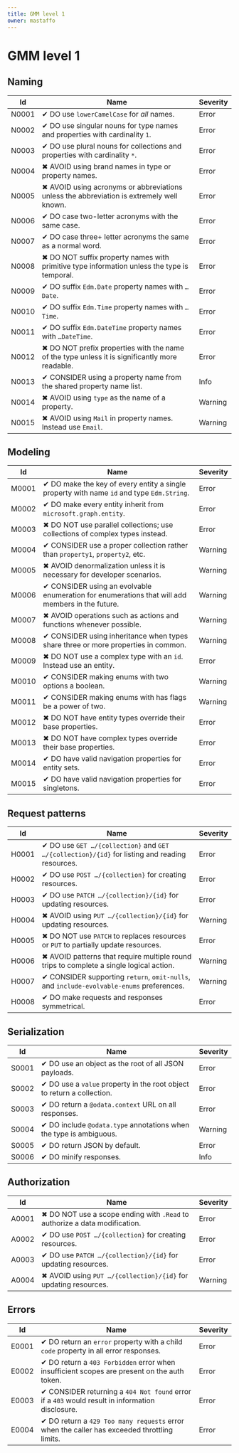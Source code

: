 ```yaml
---
title: GMM level 1
owner: mastaffo
---
```


# GMM level 1

## Naming

| Id                      | Name                                                                                           | Severity |
| ----------------------- | ---------------------------------------------------------------------------------------------- | -------- |
| <a id="N0001">N0001</a> | ✔ DO use `lowerCamelCase` for _all_ names.                                                     | Error    |
| <a id="N0002">N0002</a> | ✔ DO use singular nouns for type names and properties with cardinality `1`.                    | Error    |
| <a id="N0003">N0003</a> | ✔ DO use plural nouns for collections and properties with cardinality `*`.                     | Error    |
| <a id="N0004">N0004</a> | ✖ AVOID using brand names in type or property names.                                           | Error    |
| <a id="N0005">N0005</a> | ✖ AVOID using acronyms or abbreviations unless the abbreviation is extremely well known.       | Error    |
| <a id="N0006">N0006</a> | ✔ DO case two-letter acronyms with the same case.                                              | Error    |
| <a id="N0007">N0007</a> | ✔ DO case three+ letter acronyms the same as a normal word.                                    | Error    |
| <a id="N0008">N0008</a> | ✖ DO NOT suffix property names with primitive type information unless the type is temporal.    | Error    |
| <a id="N0009">N0009</a> | ✔ DO suffix `Edm.Date` property names with `…Date`.                                            | Error    |
| <a id="N0010">N0010</a> | ✔ DO suffix `Edm.Time` property names with `…Time`.                                            | Error    |
| <a id="N0011">N0011</a> | ✔ DO suffix `Edm.DateTime` property names with `…DateTime`.                                    | Error    |
| <a id="N0012">N0012</a> | ✖ DO NOT prefix properties with the name of the type unless it is significantly more readable. | Error    |
| <a id="N0013">N0013</a> | ✔ CONSIDER using a property name from the shared property name list.                           | Info     |
| <a id="N0014">N0014</a> | ✖ AVOID using `type` as the name of a property.                                                | Warning  |
| <a id="N0015">N0015</a> | ✖ AVOID using `Mail` in property names. Instead use `Email`.                                   | Warning  |

## Modeling

| Id                      | Name                                                                                            | Severity |
| ----------------------- | ----------------------------------------------------------------------------------------------- | -------- |
| <a id="M0001">M0001</a> | ✔ DO make the key of every entity a single property with name `id` and type `Edm.String`.       | Error    |
| <a id="M0002">M0002</a> | ✔ DO make every entity inherit from `microsoft.graph.entity`.                                   | Error    |
| <a id="M0003">M0003</a> | ✖ DO NOT use parallel collections; use collections of complex types instead.                    | Error    |
| <a id="M0004">M0004</a> | ✔ CONSIDER use a proper collection rather than `property1`, `property2`, etc.                   | Warning  |
| <a id="M0005">M0005</a> | ✖ AVOID denormalization unless it is necessary for developer scenarios.                         | Warning  |
| <a id="M0006">M0006</a> | ✔ CONSIDER using an evolvable enumeration for enumerations that will add members in the future. | Warning  |
| <a id="M0007">M0007</a> | ✖ AVOID operations such as actions and functions whenever possible.                             | Warning  |
| <a id="M0008">M0008</a> | ✔ CONSIDER using inheritance when types share three or more properties in common.               | Warning  |
| <a id="M0009">M0009</a> | ✖ DO NOT use a complex type with an `id`. Instead use an entity.                                | Error    |
| <a id="M0010">M0010</a> | ✔ CONSIDER making enums with two options a boolean.                                             | Warning  |
| <a id="M0011">M0011</a> | ✔ CONSIDER making enums with has flags be a power of two.                                       | Warning  |
| <a id="M0012">M0012</a> | ✖ DO NOT have entity types override their base properties.                                      | Error    |
| <a id="M0013">M0013</a> | ✖ DO NOT have complex types override their base properties.                                     | Error    |
| <a id="M0014">M0014</a> | ✔ DO have valid navigation properties for entity sets.                                          | Error    |
| <a id="M0015">M0015</a> | ✔ DO have valid navigation properties for singletons.                                           | Error    |

## Request patterns

| Id                      | Name                                                                                           | Severity |
| ----------------------- | ---------------------------------------------------------------------------------------------- | -------- |
| <a id="H0001">H0001</a> | ✔ DO use `GET …/{collection}` and `GET …/{collection}/{id}` for listing and reading resources. | Error    |
| <a id="H0002">H0002</a> | ✔ DO use `POST …/{collection}` for creating resources.                                         | Error    |
| <a id="H0003">H0003</a> | ✔ DO use `PATCH …/{collection}/{id}` for updating resources.                                   | Error    |
| <a id="H0004">H0004</a> | ✖ AVOID using `PUT …/{collection}/{id}` for updating resources.                                | Warning  |
| <a id="H0005">H0005</a> | ✖ DO NOT use `PATCH` to replaces resources or `PUT` to partially update resources.             | Error    |
| <a id="H0006">H0006</a> | ✖ AVOID patterns that require multiple round trips to complete a single logical action.        | Warning  |
| <a id="H0007">H0007</a> | ✔ CONSIDER supporting `return`, `omit-nulls`, and `include-evolvable-enums` preferences.       | Warning  |
| <a id="H0008">H0008</a> | ✔ DO make requests and responses symmetrical.                                                  | Error    |

## Serialization

| Id                      | Name                                                                   | Severity |
| ----------------------- | ---------------------------------------------------------------------- | -------- |
| <a id="S0001">S0001</a> | ✔ DO use an object as the root of all JSON payloads.                   | Error    |
| <a id="S0002">S0002</a> | ✔ DO use a `value` property in the root object to return a collection. | Error    |
| <a id="S0003">S0003</a> | ✔ DO return a `@odata.context` URL on all responses.                   | Error    |
| <a id="S0004">S0004</a> | ✔ DO include `@odata.type` annotations when the type is ambiguous.     | Warning  |
| <a id="S0005">S0005</a> | ✔ DO return JSON by default.                                           | Error    |
| <a id="S0006">S0006</a> | ✔ DO minify responses.                                                 | Info     |

## Authorization

| Id                      | Name                                                                       | Severity |
| ----------------------- | -------------------------------------------------------------------------- | -------- |
| <a id="A0001">A0001</a> | ✖ DO NOT use a scope ending with `.Read` to authorize a data modification. | Error    |
| <a id="A0002">A0002</a> | ✔ DO use `POST …/{collection}` for creating resources.                     | Error    |
| <a id="A0003">A0003</a> | ✔ DO use `PATCH …/{collection}/{id}` for updating resources.               | Error    |
| <a id="A0004">A0004</a> | ✖ AVOID using `PUT …/{collection}/{id}` for updating resources.            | Warning  |

## Errors

| Id                      | Name                                                                                            | Severity |
| ----------------------- | ----------------------------------------------------------------------------------------------- | -------- |
| <a id="E0001">E0001</a> | ✔ DO return an `error` property with a child `code` property in all error responses.            | Error    |
| <a id="E0002">E0002</a> | ✔ DO return a `403 Forbidden` error when insufficient scopes are present on the auth token.     | Error    |
| <a id="E0003">E0003</a> | ✔ CONSIDER returning a `404 Not found` error if a `403` would result in information disclosure. | Error    |
| <a id="E0004">E0004</a> | ✔ DO return a `429 Too many requests` error when the caller has exceeded throttling limits.     | Error    |
